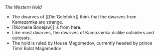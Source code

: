 *The Western Hold*
- The dwarves of [[Din'Geletokir]] think that the dwarves from Kamazamka are strange.
- [[Kornelie Bonejaw]] is from here.
- Like most dwarves, the dwarves of Kamazamka dislike outsiders and outcasts.
- The hold is ruled by House Magomedov, currently headed by prince Timir Bulat Magomedov